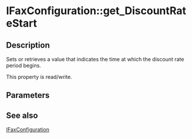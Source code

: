 # IFaxConfiguration::get_DiscountRateStart

## Description

Sets or retrieves a value that indicates the time at which the discount rate period begins.

This property is read/write.

## Parameters

## See also

[IFaxConfiguration](https://learn.microsoft.com/previous-versions/windows/desktop/api/faxcomex/nn-faxcomex-ifaxconfiguration)